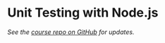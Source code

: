 Unit Testing with Node.js
=========================

*See the [course repo on GitHub](https://github.com/joeeames/UnitTestingNodeCourse) for updates.*

